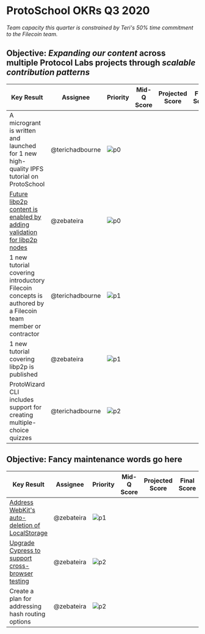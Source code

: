 # ProtoSchool OKRs Q3 2020

_Team capacity this quarter is constrained by Teri's 50% time commitment to the Filecoin team._

## Objective: **_Expanding our content_** across multiple Protocol Labs projects through **_scalable contribution patterns_**

| Key Result | Assignee | Priority | Mid-Q Score | Projected Score | Final Score |
| ---------- | -------- | -------- | ----------- |--------------- | ----------- |
| A microgrant is written and launched for 1 new high-quality IPFS tutorial on ProtoSchool | @terichadbourne | ![p0](https://ipfs.io/ipfs/QmV88khHDJEXi7wo6o972MZWY661R9PhrZW6dvpFP6jnMn/p0.svg)|  |  |  |
| [Future libp2p content is enabled by adding validation for libp2p nodes](https://github.com/ProtoSchool/protoschool.github.io/issues/229)| @zebateira | ![p0](https://ipfs.io/ipfs/QmV88khHDJEXi7wo6o972MZWY661R9PhrZW6dvpFP6jnMn/p0.svg)  | |   |   |
| 1 new tutorial covering introductory Filecoin concepts is authored by a Filecoin team member or contractor | @terichadbourne |![p1](https://ipfs.io/ipfs/QmV88khHDJEXi7wo6o972MZWY661R9PhrZW6dvpFP6jnMn/p1.svg)| | ||
| 1 new tutorial covering libp2p is published | @zebateira |![p1](https://ipfs.io/ipfs/QmV88khHDJEXi7wo6o972MZWY661R9PhrZW6dvpFP6jnMn/p1.svg)| | ||
| ProtoWizard CLI includes support for creating multiple-choice quizzes | @terichadbourne|![p2](https://ipfs.io/ipfs/QmV88khHDJEXi7wo6o972MZWY661R9PhrZW6dvpFP6jnMn/p2.svg)|| |||


## Objective: Fancy maintenance words go here

| Key Result | Assignee | Priority | Mid-Q Score | Projected Score | Final Score |
| ---------- | -------- | -------- | ----------- | --------------- | ----------- |
| [Address WebKit's auto-deletion of LocalStorage](https://github.com/ProtoSchool/protoschool.github.io/issues/411) | @zebateira |![p1](https://ipfs.io/ipfs/QmV88khHDJEXi7wo6o972MZWY661R9PhrZW6dvpFP6jnMn/p1.svg)| | ||
| [Upgrade Cypress to support cross-browser testing](https://github.com/ProtoSchool/protoschool.github.io/issues/386) | @zebateira |![p2](https://ipfs.io/ipfs/QmV88khHDJEXi7wo6o972MZWY661R9PhrZW6dvpFP6jnMn/p2.svg)| | ||
| Create a plan for addressing hash routing options | @zebateira |![p2](https://ipfs.io/ipfs/QmV88khHDJEXi7wo6o972MZWY661R9PhrZW6dvpFP6jnMn/p2.svg)| | |||
